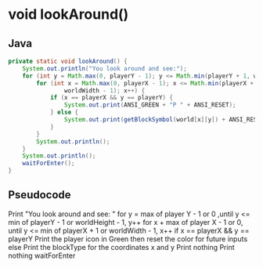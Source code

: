 # void lookAround()

## Java

```java
private static void lookAround() {
    System.out.println("You look around and see:");
    for (int y = Math.max(0, playerY - 1); y <= Math.min(playerY + 1, worldHeight - 1); y++) {
        for (int x = Math.max(0, playerX - 1); x <= Math.min(playerX + 1,
                worldWidth - 1); x++) {
            if (x == playerX && y == playerY) {
                System.out.print(ANSI_GREEN + "P " + ANSI_RESET);
            } else {
                System.out.print(getBlockSymbol(world[x][y]) + ANSI_RESET);
            }
        }
        System.out.println();
    }
    System.out.println();
    waitForEnter();
}
```

## Pseudocode

Print "You look around and see: "
for y = max of player Y - 1 or 0 ,until y <= min of playerY - 1 or
worldHeight - 1, y++
	for x + max of player X - 1 or 0, until y <= min of playerX + 1 or worldWidth - 1, x++
		if x == playerX && y == playerY	
			Print the player icon in Green then reset the color for future inputs
		else Print the blockType for the coordinates x and y
	Print nothing
Print nothing
waitForEnter